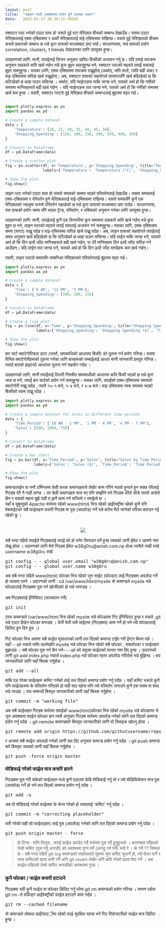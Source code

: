 ```yaml
---
layout: post
title:  "पाइथन प्लटी एक्सप्रेसमा प्रयोग हुने ग्राफका प्रकार"
date:   2025-01-17 20:38:12 +0545
---
```


स्क्याटर प्लट भनेको एउटा ग्राफ हो जसले दुई वटा भेरिएबल बीचको सम्बन्ध देखाउँछ। यसमा एउटा भेरिएबललाई एक्स-एक्सिसमा र अर्को भेरिएबललाई वाई-एक्सिसमा राखिन्छ। यसले दुई भेरिएबलको बीचमा कस्तो प्रकारको सम्बन्ध छ भन्ने कुरा ग्राफको माध्यमबाट प्रष्ट पार्छ। साधारणतया, यस ग्राफको प्रयोग correlation, clusters, र trends देखाउनका लागि उपयुक्त हुन्छ। 

उदाहरणको लागि: मानौं, तपाईलाई सिजन अनुसार खरिद-बिक्रीको अध्ययन गर्नु छ। यदि तपाई तापक्रम अनुसार ग्राहकले कति खर्च गर्छन् भन्ने कुरा बुझ्न चाहनुहुन्छ भने, स्क्याटर प्लटको मद्दतले तपाईं यसलाई बुझ्न सक्नुहुन्छ। यसका लागि,  एक्स-एक्सिसमा तापक्रम राख्नुहोस् (अर्थात्, जति तातो, त्यति बढी अंक) र वाइ-एक्सिसमा सपिङ खर्च राख्नुहोस्। अब, स्क्याटर ग्राफको सहयोगले  तापमानसँगै खर्च बढिरहेको छ कि घटिरहेको छ थाहा पाउन सकिन्छ ।
अर्थात, यदि प्वाईन्टहरू माथि जान्छ भने, यसको अर्थ हो कि गर्मीको समयमा मानिसहरूले बढी खर्च गर्छन् । यदि प्वाईन्टहरू तल जान्छ भने, यसको अर्थ हो कि गर्मीको समयमा खर्च कम हुन्छ । यसरी, स्क्याटर प्लटले दुई भेरिएबल बीचको सम्बन्धलाई बुझ्नमा मद्दत गर्छ।
``` python

import plotly.express as px
import pandas as pd

# Create a sample dataset
data = {
    'Temperature': [20, 25, 30, 35, 40, 45, 50],
    'Shopping_Spending': [150, 200, 250, 300, 350, 400, 450]
}

# Convert to DataFrame
df = pd.DataFrame(data)

# Create a scatter plot
fig = px.scatter(df, x='Temperature', y='Shopping_Spending', title="Temperature vs Shopping Spending",
                 labels={'Temperature': 'Temperature (°C)', 'Shopping_Spending': 'Shopping Spending ($)'})

# Show the plot
fig.show()

```
लाइन प्लट भनेको एउटा ग्राफ हो जसले समयको क्रममा भएको परिवर्तनलाई देखाउँछ। यसमा समयलाई एक्स-एक्सिसमा र परिवर्तन हुने भेरिएबललाई वाई-एक्सिसमा राखिन्छ। यसले समयसँगै कुनै एक भेरिएबलको भ्यालुमा कस्तो परिवर्तन भइरहेको छ भन्ने कुरा ग्राफको माध्यमबाट प्रष्ट पार्दछ। साधारणतया, यस ग्राफको प्रयोग समय सँगै भएका ट्रेन्ड, परिवर्तन, र भविष्यको अनुमान गर्नका लागि उपयुक्त हुन्छ।

उदाहरणको लागि: मानौं, तपाईलाई कुनै एक दिनभरिमा कुन समयामा ग्राहकले कति खर्च गर्छन् भन्ने कुरा बुझ्न छ भने, लाइन प्लटको मद्दतले तपाईं यसलाई अध्ययन गर्न सक्नुहुन्छ। यसका लागि, एक्स-एक्सिसमा समय (घण्टा) राख्नु पर्दछ र वाइ-एक्सिसमा सपिङ खर्च राख्नु पर्दछ।
अब, लाइन ग्राफको सहयोगले तपाईंलाई समय अनुसार खर्च बढिरहेको छ कि घटिरहेको छ थाहा पाउन सकिन्छ। यदि लाईन माथि जान्छ भने, यसको अर्थ हो कि दिन ढल्दै जाँदा मानिसहरूले बढी खर्च गर्छन्, वा धेरै मानिसहरू दिन ढल्दै जाँदा सपिङ गर्न आउँछन्। यदि लाईन तल जान्छ भने, यसको अर्थ हो कि दिन ढल्दै जाँदा मान्छेहरू कम खर्च गर्छन्।

यसरी, लाइन प्लटले समयसँग सम्बन्धित भेरिएबलको परिवर्तनलाई बुझ्नमा मद्दत गर्छ।
``` python
import plotly.express as px
import pandas as pd

# Create a sample dataset
data = {
    'Time': ['9 AM', '12 PM', '5 PM'],
    'Shopping_Spending': [100, 200, 150]
}

# Convert to DataFrame
df = pd.DataFrame(data)

# Create a line plot
fig = px.line(df, x='Time', y='Shopping_Spending', title="Shopping Spending Throughout the Day",
              labels={'Shopping_Spending': 'Shopping Spending ($)', 'Time': 'Time of Day'})

# Show the plot
fig.show()

```

बार चार्ट क्याटेगोरिकल डाटा (जस्तै, समयवधिको आधारमा बिक्री) को तुलना गर्न प्रयोग गरिन्छ। यसमा विभिन्न क्याटेगोरीहरूको तुलना गर्नका लागि बारहरूको लम्बाईलाई आधार मानी जानकारी प्रस्तुत गरिन्छ। यसले बारको हाइटको आधारमा तुलना गर्न सहयोग गर्दछ ।

उदाहरणको लागि, मानौं तपाईंलाई दिभारी निश्चीत समयवधीको आधारमा कति बिक्री भएको छ भन्ने कुरा जान्न छ भने, तपाईं बार चार्टको प्रयोग गर्न सक्नुहुन्छ। यसका लागि, तपाईंको एक्स-एक्सिसमा समयको क्याटेगोरी राख्नु पर्दछ , जस्तै १०-१ बजे, १-४ बजे, र ४-७ बजे। वाइ-एक्सिसमा त्यस समयमा भएको बिक्रीको रकम राख्नु पर्दछ ।
``` python
import plotly.express as px
import pandas as pd

# Create a sample dataset for sales in different time periods
data = {
    'Time_Period': ['10 AM - 1 PM', '1 PM - 4 PM', '4 PM - 7 PM'],
    'Sales': [500, 1000, 750]
}

# Convert to DataFrame
df = pd.DataFrame(data)

# Create a bar chart
fig = px.bar(df, x='Time_Period', y='Sales', title="Sales by Time Period",
             labels={'Sales': 'Sales ($)', 'Time_Period': 'Time Period'})

# Show the plot
fig.show()

```


कमान्डलाईन वा भनौ टर्मिनलमा केही फरक कमाण्डहरुले लेखेर काम गरिने भएको हुनाले हुन सक्छ धेरैलाई गिटहब धेरै नै गार्हो लाग्छ । तर केही कमाण्डहरु मात्र भए पनि सम्झीने भने गिटहब धेरैले सोचे जस्तो अप्ठेरो छैन र यसको महत्व बुझे पछी त झनै काम गर्न सजिलो र रमाईलो छ ।<br />
यहाँ म युबुन्तुको Apache सर्भरमा रहेको www(html) भित्र रहेको डाईरेक्ट्रीमा रहेको कुनै पनि वेबसाईटको सबै फाईलहरु कसरी गिटहब मा पुस (अपलोड) गर्ने भन्ने बारेमा मैले जानेको तरिका बताउन गई रहेको छु ।<br />
<br />
<div class="separator" style="clear: both; text-align: center;">
<a href="https://4.bp.blogspot.com/-d6diYiS8-UA/XBZcpR6OkII/AAAAAAAAFqo/sZHdk9SP_lop_HBp4tvLrPyoPO4bo8r8ACLcBGAs/s1600/git-hub.png" imageanchor="1" style="margin-left: 1em; margin-right: 1em;"><img border="0" data-original-height="275" data-original-width="575" src="https://4.bp.blogspot.com/-d6diYiS8-UA/XBZcpR6OkII/AAAAAAAAFqo/sZHdk9SP_lop_HBp4tvLrPyoPO4bo8r8ACLcBGAs/s1600/git-hub.png" /></a></div>
<br />
सबै भन्दा पहिले तपाईले गिटहबलाई तपाई को हो भनेर चिनाउन पर्ने हुन्छ त्यसको लागी ईमेल र आफ्नो नाम लेख्नु होला । उदारणको लागि मेरो गिटहब ईमेल w38g0ru@anish.com.np होआ त्यसैले त्यही राखे username w38g0ru राखे<br />
<pre class="jumbotron">
git config - - global user.email "w38g0ru@anish.com.np"
git config - - global user.name w38g0ru</pre>
अब सबै भन्दा पहिले www(html) फोल्डर भित्र रहेको जुन साईट (फोल्डर) लाई गिटहबमा अपलोड गर्ने हो त्यसमा पस्ने । उदारणको लागी : cd /var/www/html/mysite यो कमाण्डले mysite भन्ने फोल्डरलाई गिटहबमा पुस गर्न खोजीएको हो भन्ने जनाउछ ।<br />
<br />
अब गिटहबलाई ईनिसियट (सञ्चालन गर्ने)<br />
<pre>git init</pre>
(यस कमाण्डले /var/www/html भित्र रहेको mysite भन्ने फोल्डरमा गिट ईनिसियट हुन्छ र यसले .git भन्ने एउटा हिडेन फोल्डर बनाउछ । फेरी फेरी यसै साईटमा (गिटहबमा) काम गर्ने हो भने त्यो फोल्डरलाई डिलिट हुन दिन हुन्न ।)<br />
<br />
गिट फोल्डर भित्र आफ्ना सबै फाईल घुसाउनको लागी तल दिएको कमान्ड टाईप गरी ईन्टर थिच्न पर्छ । यहाँ - - all भन्नाले माथि उल्लेखति mysite भन्ने फोल्डर भित्र रहेको सबै फोल्डर , सबफोल्डर र फाईलहरु बुझाउछ । सबै फोल्डर पुस गर्न छैन भने - - - all को सट्टामा फाईलको मान्तर नाम दिए हुन्छ । उदारणको लागी git add index.php भन्नाले index.php भन्ने फोल्डर मा्तर अपलोड गरीयोस भन्ने बुझिन्छ । थप जानकारिको लागि यहाँ क्लिक गर्नुहोस ।<br />
<pre>git add --all</pre>
माथि एड गरेका फाईलहरु कमिट गर्नको लाई तल दिएको कमाण्ड प्रयोग गर्नु पर्दछ । यहाँ कमिट भन्नाले कुनै पनि फाईलहरुमा के परिवर्तन गरिएको हो पछी याद रहोस भनि त्यो परिवर्तन जनाउने कुनै एक वाक्य वा शब्द भन्ने जाउछ । यस सम्बन्धी बिस्तृत जानकारीको लागी यहाँ क्लिक गर्नुहोस ।<br />
<pre>git commit -m "working file"</pre>
अब सबै फाईलहरु गिटहब सर्भरमा तपाईको www(html)फोल्डर भित्र रहेको mysite भन्ने फोल्डरमा जे जुन अवश्थामा फाईल फोल्डर छन त्यसै अनुसार गिटहब सर्भरमा अपलोड गर्नको लागि तल दिएको कमाण्ड प्रयोग गर्नु पर्दछ । git-remote कमाण्डबारे बिस्तृत जानकारीको लागि यो लिक्ङ्क खोल्नु होला ।<br />
<pre>git remote add origin https://github.com/githutusername/repository.git</pre>
र अन्तमा सबै फाईल अपलडो गर्नको लागी तल दिए अनुसार कमान्ड प्रयोग गर्नु पर्दछ । git push कमाण्ड बारे बिस्तृत जान्नको लागी यहाँ क्लिक गर्नुहोस ।<br />
<pre>git push -force origin master</pre>
<h3>
मोडिफाई गरेको फाईल मात्र कसरि हाल्ने</h3>
गिटहबमा पुस गरी सकेको फाईलहरु मध्ये कुनै एउटामा केहि मोडिफाई गर्नु भो र त्यो मोडिफिकेशन मात्र पुस (अपलोड) गर्ने हो भने तल दिएको कमाण्ड प्रयोग गर्नु पर्दछ ।<br />
<pre>git add -u</pre>
अब यो मोडिफाई गरेको फाईलमा के चेन्ज गरेको हो त्यसलाई 'कमिट' गर्नु पर्दछ ।<br />
<pre>git commit -m "correcting placeholder"</pre>
यती गरेको पछी सो फाईल(हरु) लाई पुस (अपलोड) गर्नको लागि तल दिएको कमाण्ड प्रयोग गर्नु पर्दछ ।<br />
<pre>git push origin master - force</pre>

> प्रो टिप्स : मानि लिनुस , तपाई फाईल अपडेट गर्दै सर्भरमा पुस गर्दै हुनुहुन्थ्यो । कारणबस पछिल्लो तेस्रो कमिट (पुस गर्नु अगाडी) को अवश्थामा पुग्न पर्ने (अनडु गर्न पर्ने) भयो रे  । के गर्ने ??  सिम्पल छ  - सबै भन्दा पहिले  git log कमाण्डको साहायताले सुरुमा जुन कमिट सुधार्ने हो, त्यो फेला पार्ने र त्यस कमिटको ह्यास कपी गर्ने अनि git revert लेखेर अगि कपि गरेको ह्यास पेष्ट गर्ने ।  अब फाईल पछिल्लो तेस्रो कमिट अगाडीको अवश्थामा पुग्छ ।   

<h3>
कुनै फोल्डर / फाईल कसरी हटाउने</h3>
गिटहबमा यदी कुनै फाईल वा फोल्डर डिलिट गर्नु परेमा git rm कमाण्डको प्रयोग गरिन्छ । स्मरण रहोस git rm - ले वर्किङ्ग डाईरेक्ट्रीको फाईल हटाउने काम गर्दछ ।<br />
<pre>git rm --cached filename</pre>
यो कमान्डले लोकल डाईरेकट््रीमा रहेको फाई सुरक्षित रहन्छ भने गिट रिपोजटरीको फाईल मात्र डिलिट हुन्छ ।

